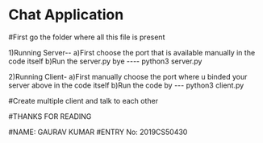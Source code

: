 # Chat Application

#First go the folder where all this file is present

1)Running Server--
	a)First choose the port that is available manually in the code itself
	b)Run the server.py bye ---- python3 server.py
	
2)Running Client-
	a)First manually choose the port where u binded your server above in the code itself
	b)Run the code by --- python3 client.py

#Create multiple client and talk to each other 

#THANKS FOR READING

#NAME: GAURAV KUMAR
#ENTRY No: 2019CS50430

